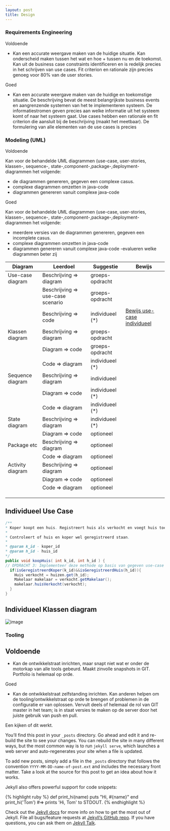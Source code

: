 ```yaml
---
layout: post
title: Design
---
```


### Requirements Engineering

Voldoende

- Kan een accurate weergave maken van de huidige situatie.
Kan onderscheid maken tussen het wat en hoe + tussen nu en de
toekomst.
Kan uit de business case constraints identificeren en is redelijk precies in
het schrijven van use cases.
Fit criterion en rationale zijn precies genoeg voor 80% van de user stories.

Goed

- Kan een accurate weergave maken van de huidige en toekomstige situatie.
De beschrijving bevat de meest belangrijkste business events en aangrenzende
systemen van het te implementeren systeem.  De informatiestromen geven precies
aan welke informatie uit het systeem komt of naar het systeem gaat.
Use cases hebben een rationale en fit criterion die aansluit bij de beschrijving (maakt
het meetbaar).
De formulering van alle elementen van de use cases is precies
### Modeling (UML)

Voldoende

Kan voor de behandelde UML diagrammen (use-case, user-stories,
klassen-, sequence-, state-,component-,package-,deployment-
diagrammen het volgende:
- de diagrammen genereren,  gegeven een complexe casus.
- complexe diagrammen omzetten in java-code
- diagrammen genereren vanuit complexe java-code
  

Goed

Kan voor de behandelde UML diagrammen (use-case, user-stories, klassen-,
  sequence-, state-,component-,package-,deployment-diagrammen het volgende:
- meerdere versies van de diagrammen genereren,  gegeven een incomplete casus.
- complexe diagrammen omzetten in java-code
- diagrammen genereren vanuit complexe java-code
-evalueren welke diagrammen beter zij


| Diagram          | Leerdoel                          | Suggestie  | Bewijs                                               |
|------------------|-----------------------------------|---|------------------------------------------------------|
| Use-case diagram | Beschrijving => diagram           | groeps-opdracht|                                                      |
|                  | Beschrijving => use-case scenario | groeps-opdracht |                                                      |
|                  | Beschrijving => code              | individueel (*) | [Bewijs use-case individueel](#individueel-use-case) |
| Klassen diagram  | Beschrijving => diagram           | groeps-opdracht |                                                      |
|                  | Diagram => code                   | groeps-opdracht |                                                      |
|                  | Code => diagram                   | individueel (*) |                                                      |
| Sequence diagram | Beschrijving => diagram           | individueel  |                                                      |
|                  | Diagram => code                   | individueel (*)  |                                                      |
|                  | Code => diagram                   | individueel (*)  |                                                      |
| State diagram    | Beschrijving => diagram           | individueel (*)  |                                                      |
|                  | Diagram => code                   | optioneel  |                                                      |
| Package etc      | Beschrijving => diagram           | optioneel  |                                                      |
|                  | Code => diagram                   | optioneel  |                                                      |
| Activity diagram                 | Beschrijving => diagram           | optioneel  |                                                      |
|                  | Diagram => code                   | optioneel  |                                                      |
|                  | Code => diagram                   | optioneel  |                                                      |
|                  |                                   |   |                                                      |
|                  |                                   |   |                                                      |
|                  |                                   |   |                                                      |



## Individueel Use Case ##
```java
/**
* Koper koopt een huis. Registreert huis als verkocht en voegt huis toe aan de makelaars lijst van verkochte huizen.
*
* Controleert of huis en koper wel geregistreerd staan.
*
* @param k_id - koper_id
* @param h_id - huis_id
*/
public void koopHuis( int k_id, int h_id ) {
// OPDRACHT 3: Implementeer deze methode op basis van gegeven use-case beschrijving
  if(isGeregistreerdKoper(k_id)&&isGeregistreerdHuis(h_id)){
    Huis verkocht = huizen.get(h_id);
    Makelaar makelaar = verkocht.getMakelaar();
    makelaar.huisVerkocht(verkocht);
  }
}
```

## Individueel Klassen diagram ##
![image](![image](assets/UMLOpdrachtUitwerkingen/MakelaarCLASSDIAGRAM.png))


### Tooling

Voldoende
- 
- Kan de ontwikkelstraat inrichten, maar snapt niet wat er onder de
motorkap van alle tools gebeurd.  Maakt zinvolle snapshots in GIT.
Portfolio is helemaal op orde.

Goed

- Kan de ontwikkelstraat zelfstanding inrichten. Kan anderen helpen om de
tooling/ontwikkelstraat  op orde te brengen of problemen in de configuratie er van
oplossen. Vervult deels of helemaal de rol van GIT master in het team; is in staat
versies te maken op de server door het juiste gebruik van push en pull.






Een kijken of dit werkt. 

You’ll find this post in your `_posts` directory. Go ahead and edit it and re-build the site to see your changes. You can rebuild the site in many different ways, but the most common way is to run `jekyll serve`, which launches a web server and auto-regenerates your site when a file is updated.

To add new posts, simply add a file in the `_posts` directory that follows the convention `YYYY-MM-DD-name-of-post.ext` and includes the necessary front matter. Take a look at the source for this post to get an idea about how it works.

Jekyll also offers powerful support for code snippets:

{% highlight ruby %}
def print_hi(name)
  puts "Hi, #{name}"
end
print_hi('Tom')
#=> prints 'Hi, Tom' to STDOUT.
{% endhighlight %}

Check out the [Jekyll docs][jekyll-docs] for more info on how to get the most out of Jekyll. File all bugs/feature requests at [Jekyll’s GitHub repo][jekyll-gh]. If you have questions, you can ask them on [Jekyll Talk][jekyll-talk].

[jekyll-docs]: http://jekyllrb.com/docs/home
[jekyll-gh]:   https://github.com/jekyll/jekyll
[jekyll-talk]: https://talk.jekyllrb.com/
